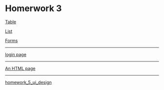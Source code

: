 # Homerwork 3

[Table](/homeworks/tables.html)
<br>

[List](/homeworks/list.html)
<br>

[Forms](/homeworks/form.html)

---

[login page](/homeworks/LoginPage.html)

---

[An HTML page](/homeworks/message.html)

---

[homework_5_ui_design](/homeworks/practice.html)
